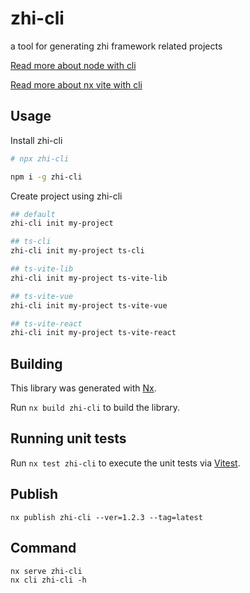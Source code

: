 # zhi-cli

a tool for generating zhi framework related projects

[Read more about node with cli](https://www.terwer.space/post/use-typescript-to-develop-a-custom-nodejs-frontend-development-scaffold-1i5fne.html)

[Read more about nx vite with cli](https://hexo.terwer.space/post/use-nrwlnxworkspace-to-create-a-nodejscommand-line-library-1urtj8.html)

## Usage

Install  zhi-cli

```bash
# npx zhi-cli

npm i -g zhi-cli
```

Create project using zhi-cli

```bash
## default
zhi-cli init my-project

## ts-cli
zhi-cli init my-project ts-cli

## ts-vite-lib
zhi-cli init my-project ts-vite-lib

## ts-vite-vue
zhi-cli init my-project ts-vite-vue

## ts-vite-react
zhi-cli init my-project ts-vite-react

```

## Building

This library was generated with [Nx](https://nx.dev).

Run `nx build zhi-cli` to build the library.

## Running unit tests

Run `nx test zhi-cli` to execute the unit tests via [Vitest](https://vitest.dev).

## Publish

```
nx publish zhi-cli --ver=1.2.3 --tag=latest
```

## Command

```
nx serve zhi-cli
nx cli zhi-cli -h
```
